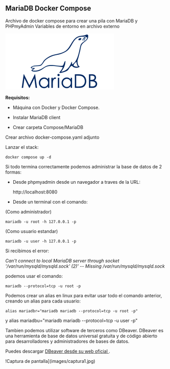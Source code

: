 ## MariaDB Docker Compose 

Archivo de docker compose para crear una pila con MariaDB y PHPmyAdmin
Variables de entorno en archivo externo

![MariaDB](mariadb.png)


**Requisitos:**

- Máquina con Docker y Docker Compose.

- Instalar MariaDB client

- Crear carpeta Compose/MariaDB

Crear archivo docker-compose.yaml adjunto

Lanzar el stack:

    docker compose up -d

Si todo termina correctamente podemos administrar la base de datos de 2 formas:

- Desde phpmyadmin desde un navegador a traves de la URL:

    http://localhost:8080

- Desde un terminal con el comando:

(Como administrador)
    
    mariadb -u root -h 127.0.0.1 -p 

(Como usuario estandar)

    mariadb -u user -h 127.0.0.1 -p  
    
Si recibimos el error:

*Can't connect to local MariaDB server through socket '/var/run/mysqld/mysqld.sock' (2)' -- Missing /var/run/mysqld/mysqld.sock*

podemos usar el comando:

    mariadb --protocol=tcp -u root -p
    
Podemos crear un alias en linux para evitar usar todo el comando anterior, creando un alias para cada usuario:

    alias mariadbr="mariadb mariadb --protocol=tcp -u root -p"
y
    alias mariadbu="mariadb mariadb --protocol=tcp -u user -p"
    

Tambien podemos utilizar software de terceros como DBeaver. DBeaver es una herramienta de base de datos universal gratuita y de código abierto para desarrolladores y administradores de bases de datos.

Puedes descargar [DBeaver desde su web oficial ](https://dbeaver.io/).


!Captura de pantalla](images/captura1.jpg)

